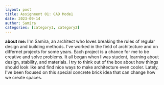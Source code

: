 ```yaml
---
layout: post
title: Assignment 01: CAD Mode1
date: 2023-09-14
author: Samira
categories: [category1, category2]
---
```


**about me:**
I'm Samira, an architect who loves breaking the rules of regular design and building methods. I've worked in the field of architecture and on differnet projects for some years. Each project is a chance for me to be creative and solve problems. It all began when I was student, learning about design, stability, and materials. I try to think out of the box about how things should look like and find nice ways to make architecture even cooler. Lately, I've been focused on this special concrete brick idea that can change how we create spaces. 
